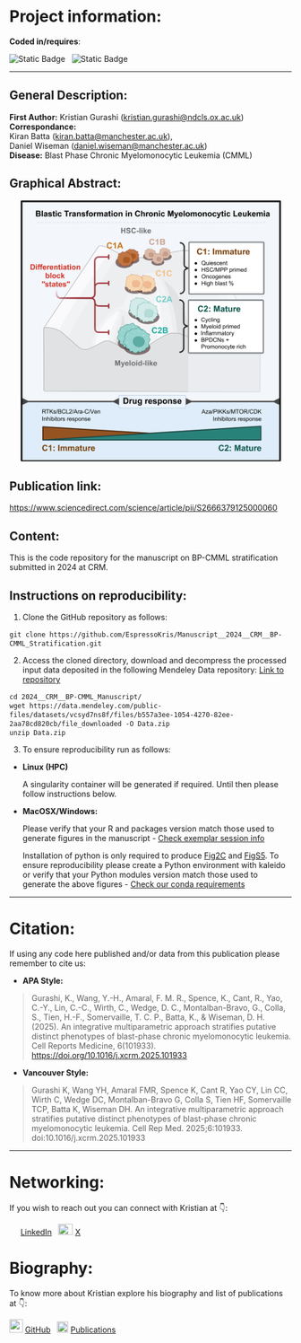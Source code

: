 
# Project information:

**Coded in/requires**:

![Static Badge](https://img.shields.io/badge/v4.3.3-blue?style=flat&logo=R)
&nbsp;
![Static Badge](https://img.shields.io/badge/v3.12.3-white?style=flat&logo=Python)

---

## General Description: 
**First Author:** Kristian Gurashi (kristian.gurashi@ndcls.ox.ac.uk)  
**Correspondance:**   
Kiran Batta (kiran.batta@manchester.ac.uk),    
Daniel Wiseman (daniel.wiseman@manchester.ac.uk)  
**Disease:** Blast Phase Chronic Myelomonocytic Leukemia (CMML)

## Graphical Abstract: 
<p align="center">
  <img src="https://github.com/EspressoKris/Manuscript__2024__CRM__BP-CMML_Stratification/blob/main/Graphical_Abstract.png" width="465" height="465">
</p>

## Publication link:

https://www.sciencedirect.com/science/article/pii/S2666379125000060  

## Content: 
This is the code repository for the manuscript on BP-CMML stratification submitted in 2024 at CRM.

## Instructions on reproducibility:

1) Clone the GitHub repository as follows:

```
git clone https://github.com/EspressoKris/Manuscript__2024__CRM__BP-CMML_Stratification.git
```

2) Access the cloned directory, download and decompress the processed input data deposited in the following Mendeley Data repository: [Link to repository](https://doi.org/10.17632/vcsyd7ns8f)

```
cd 2024__CRM__BP-CMML_Manuscript/
wget https://data.mendeley.com/public-files/datasets/vcsyd7ns8f/files/b557a3ee-1054-4270-82ee-2aa78cd820cb/file_downloaded -O Data.zip
unzip Data.zip
```

3) To ensure reproducibility run as follows:

  - **Linux (HPC)**  

    A singularity container will be generated if required. Until then please follow instructions below.

  - **MacOSX/Windows:**  

    Please verify that your R and packages version match those used to generate figures in the manuscript - [Check exemplar session info](https://github.com/EspressoKris/Manuscript__2024__CRM__BP-CMML_Stratification/blob/main/Scripts/Fig_01_Fig_S1/Fig_01_ABE_Fig_S1_SessionInfo.txt)  

    Installation of python is only required to produce [Fig2C](https://github.com/EspressoKris/Manuscript__2024__CRM__BP-CMML_Stratification/blob/main/Figures/Fig_02/Panel_C.png) and [FigS5](https://github.com/EspressoKris/Manuscript__2024__CRM__BP-CMML_Stratification/blob/main/Figures/Supplemental/Fig_S5.png). To ensure reproducibility please create a Python environment with kaleido or verify that your Python modules version match those used to generate the above figures - [Check our conda requirements](https://github.com/EspressoKris/Manuscript__2024__CRM__BP-CMML_Stratification/blob/main/python_conda_env_requirements.txt)  

---

# Citation:

If using any code here published and/or data from this publication please remember to cite us:

  - **APA Style:** 
> Gurashi, K., Wang, Y.-H., Amaral, F. M. R., Spence, K., Cant, R., Yao, C.-Y., Lin, C.-C., Wirth, C., Wedge, D. C., Montalban-Bravo, G., Colla, S., Tien, H.-F., Somervaille, T. C. P., Batta, K., & Wiseman, D. H. (2025). An integrative multiparametric approach stratifies putative distinct phenotypes of blast-phase chronic myelomonocytic leukemia. Cell Reports Medicine, 6(101933). https://doi.org/10.1016/j.xcrm.2025.101933  

  - **Vancouver Style:**
> Gurashi K, Wang YH, Amaral FMR, Spence K, Cant R, Yao CY, Lin CC, Wirth C, Wedge DC, Montalban-Bravo G, Colla S, Tien HF, Somervaille TCP, Batta K, Wiseman DH. An integrative multiparametric approach stratifies putative distinct phenotypes of blast-phase chronic myelomonocytic leukemia. Cell Rep Med. 2025;6:101933. doi:10.1016/j.xcrm.2025.101933  

---

# Networking:

If you wish to reach out you can connect with Kristian at :point_down::

<img src="https://static.licdn.com/aero-v1/sc/h/4221chis9yaztef5phd0v3lal" width="16" height="16"> [LinkedIn](https://www.linkedin.com/in/kristiangurashi/)
&nbsp;
<img src="https://icon-icons.com/downloadimage.php?id=256078&root=4029/PNG/256/&file=twitter_x_new_logo_x_rounded_icon_256078.png" width="26" height="20"> [X](https://www.x.com/krgurashi)

# Biography:

To know more about Kristian explore his biography and list of publications at :point_down::

<img src="https://github.githubassets.com/assets/GitHub-Mark-ea2971cee799.png" width="24" height="24"> [GitHub](https://github.com/)
&nbsp;
<img src="https://upload.wikimedia.org/wikipedia/commons/thumb/c/c7/Google_Scholar_logo.svg/240px-Google_Scholar_logo.svg.png" width="20" height="20"> [Publications](https://scholar.google.com/citations?user=X2D8HogAAAAJ&hl=en)


